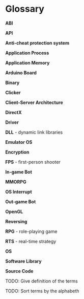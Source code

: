 # Glossary

**ABI**

**API**

**Anti-cheat protection system**

**Application Process**

**Application Memory**

**Arduino Board**

**Binary**

**Clicker**

**Client-Server Architecture**

**DirectX**

**Driver**

**DLL** - dynamic link libraries

**Emulator OS**

**Encryption**

**FPS** - first-person shooter

**In-game Bot** 

**MMORPG**

**OS Interrupt**

**Out-game Bot**

**OpenGL**

**Reversing**

**RPG** - role-playing game

**RTS** - real-time strategy

**OS**

**Software Library**

**Source Code**


TODO: Give definition of the terms

TODO: Sort terms by the alphabeth

